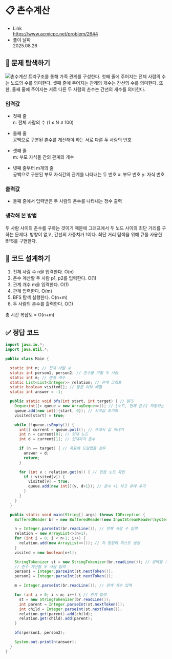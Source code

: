# 📋 촌수계산
- Link<br>
https://www.acmicpc.net/problem/2644
- 풀이 날짜<br>
2025.08.26

## 🔎 문제 탐색하기

![촌수계산](촌수계산.png)
트리구조를 통해 가족 관계를 구성한다.
첫째 줄에 주어지는 전체 사람의 수는 노드의 수를 의미한다.
셋째 줄에 주어지는 관계의 개수는 간선의 수를 의미한다.
또한, 둘째 줄에 주어지는 서로 다른 두 사람의 촌수는 간선의 개수를 의미한다.

### 입력값
- 첫째 줄<br>
n: 전체 사람의 수 (1 ≤ N ≤ 100)

- 둘째 줄<br>
공백으로 구분된 촌수를 계산해야 하는 서로 다른 두 사람의 번호

- 셋째 줄<br>
m: 부모 자식들 간의 관계의 개수

- 넷째 줄부터 m개의 줄<br>
공백으로 구분된 부모 자식간의 관계를 나타내는 두 번호
x: 부모 번호
y: 자식 번호

### 출력값
- 둘째 줄에서 입력받은 두 사람의 촌수를 나타내는 정수 출력

### 생각해 본 방법
두 사람 사이의 촌수를 구하는 것이기 때문에 그래프에서 두 노드 사이의 최단 거리를 구하는 문제다.
방향이 없고, 간선의 가중치가 1이다.
최단 거리 탐색을 위해 큐를 사용한 BFS를 구현한다.

## 📝 코드 설계하기
1. 전체 사람 수 n을 입력한다. O(n)
2. 촌수 계산할 두 사람 p1, p2를 입력한다. O(1)
3. 관계 개수 m을 입력한다. O(1)
4. 관계 입력한다. O(m)
5. BFS 탐색 실행한다. O(n+m)
6. 두 사람의 촌수를 출력한다. O(1)

총 시간 복잡도 = O(n+m)

## ✅ 정답 코드
```java
import java.io.*;
import java.util.*;

public class Main {

  static int n; // 전체 사람 수 
  static int person1, person2; // 촌수를 구할 두 사람
  static int m; // 관계 개수
  static List<List<Integer>> relation; // 관계 그래프
  static boolean visited[]; // 방문 여부 배열
  static int answer = -1;

  public static void bfs(int start, int target) { // BFS
    Deque<int[]> queue = new ArrayDeque<>(); // [노드, 현재 촌수] 저장하는 큐
    queue.add(new int[]{start, 0}); // 시작값 초기화
    visited[start] = true;

    while (!queue.isEmpty()) {
      int[] current = queue.poll(); // 큐에서 값 꺼내기
      int n = current[0]; // 현재 노드
      int d = current[1]; // 현재까지 촌수

      if (n == target) { // 목표에 도달했을 경우
        answer = d;
        return;
      }

      for (int v : relation.get(n)) { // 인접 노드 확인
        if (!visited[v]) {
          visited[v] = true;
          queue.add(new int[]{v, d+1}); // 촌수 +1 하고 큐에 추가
        }
      }
    }
  }

  public static void main(String[] args) throws IOException {
    BufferedReader br = new BufferedReader(new InputStreamReader(System.in)); // 한 줄 단위로 입력값 입력 받음

    n = Integer.parseInt(br.readLine()); // 전체 사람 수 입력
    relation = new ArrayList<>(n+1);
    for (int i = 0; i < n+1; i++) {
      relation.add(new ArrayList<>()); // 각 정점에 리스트 생성
    }
    visited = new boolean[n+1];

    StringTokenizer st = new StringTokenizer(br.readLine()); // 공백을 기준으로 잘라주는 st 생성
    // 촌수 계산할 두 사람 입력
    person1 = Integer.parseInt(st.nextToken());
    person2 = Integer.parseInt(st.nextToken());

    m = Integer.parseInt(br.readLine()); // 관계 개수 입력

    for (int i = 0; i < m; i++) { // 관계 입력
      st = new StringTokenizer(br.readLine());
      int parent = Integer.parseInt(st.nextToken());
      int child = Integer.parseInt(st.nextToken());
      relation.get(parent).add(child);
      relation.get(child).add(parent);
    }

    bfs(person1, person2);

    System.out.println(answer);
  }
}
```